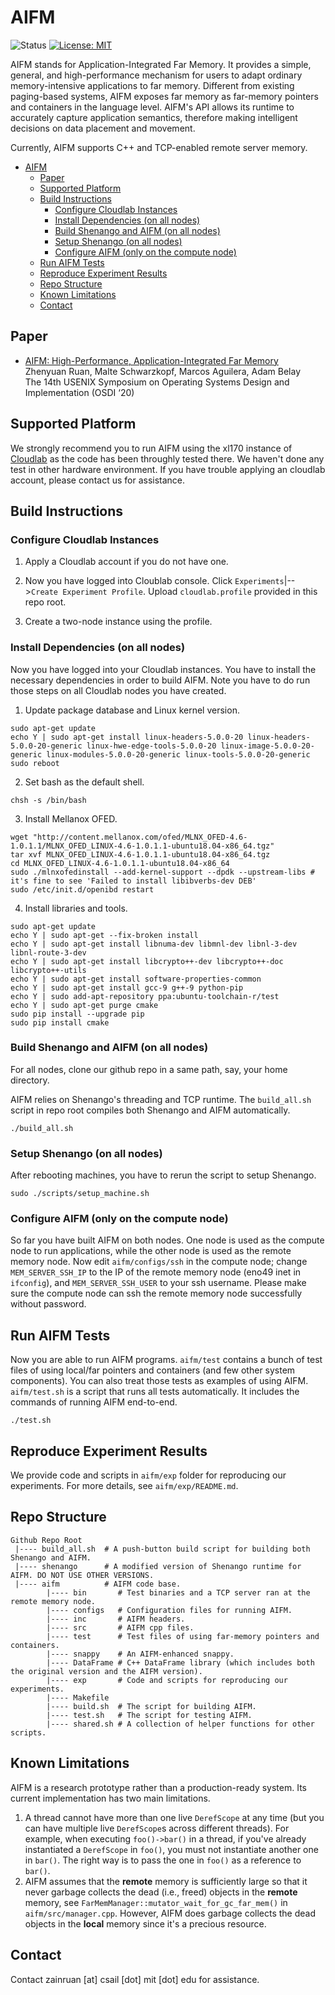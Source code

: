 # AIFM
![Status](https://img.shields.io/badge/Version-Experimental-green.svg)
[![License: MIT](https://img.shields.io/badge/License-MIT-yellow.svg)](https://opensource.org/licenses/MIT)

AIFM stands for Application-Integrated Far Memory. It provides a simple, general, and high-performance mechanism for users to adapt ordinary memory-intensive applications to far memory. Different from existing paging-based systems, AIFM exposes far memory as far-memory pointers and containers in the language level. AIFM's API allows its runtime to accurately capture application semantics, therefore making intelligent decisions on data placement and movement.

Currently, AIFM supports C++ and TCP-enabled remote server memory.

- [AIFM](#aifm)
  * [Paper](#paper)
  * [Supported Platform](#supported-platform)
  * [Build Instructions](#build-instructions)
    + [Configure Cloudlab Instances](#configure-cloudlab-instances)
    + [Install Dependencies (on all nodes)](#install-dependencies-on-all-nodes)
    + [Build Shenango and AIFM (on all nodes)](#build-shenango-and-aifm-on-all-nodes)
    + [Setup Shenango (on all nodes)](#setup-shenango-on-all-nodes)
    + [Configure AIFM (only on the compute node)](#configure-aifm-only-on-the-compute-node)
  * [Run AIFM Tests](#run-aifm-tests)
  * [Reproduce Experiment Results](#reproduce-experiment-results)
  * [Repo Structure](#repo-structure)
  * [Known Limitations](#known-limitations)
  * [Contact](#contact)

## Paper
* [AIFM: High-Performance, Application-Integrated Far Memory](https://www.usenix.org/conference/osdi20/presentation/ruan)<br>
Zhenyuan Ruan, Malte Schwarzkopf, Marcos Aguilera, Adam Belay<br>
The 14th USENIX Symposium on Operating Systems Design and Implementation (OSDI ‘20)

## Supported Platform

We strongly recommend you to run AIFM using the xl170 instance of [Cloudlab](https://www.cloudlab.us/) as the code has been throughly tested there. We haven't done any test in other hardware environment. If you have trouble applying an cloudlab account, please contact us for assistance.

## Build Instructions
### Configure Cloudlab Instances

1) Apply a Cloudlab account if you do not have one.

2) Now you have logged into Cloublab console. Click `Experiments`|-->`Create Experiment Profile`. Upload `cloudlab.profile` provided in this repo root.

3) Create a two-node instance using the profile. 

### Install Dependencies (on all nodes)
Now you have logged into your Cloudlab instances. You have to install the necessary dependencies in order to build AIFM. Note you have to do run those steps on all Cloudlab nodes you have created.

1) Update package database and Linux kernel version.
```
sudo apt-get update
echo Y | sudo apt-get install linux-headers-5.0.0-20 linux-headers-5.0.0-20-generic linux-hwe-edge-tools-5.0.0-20 linux-image-5.0.0-20-generic linux-modules-5.0.0-20-generic linux-tools-5.0.0-20-generic
sudo reboot
```

2) Set bash as the default shell.
```
chsh -s /bin/bash
```

3) Install Mellanox OFED.
```
wget "http://content.mellanox.com/ofed/MLNX_OFED-4.6-1.0.1.1/MLNX_OFED_LINUX-4.6-1.0.1.1-ubuntu18.04-x86_64.tgz"
tar xvf MLNX_OFED_LINUX-4.6-1.0.1.1-ubuntu18.04-x86_64.tgz
cd MLNX_OFED_LINUX-4.6-1.0.1.1-ubuntu18.04-x86_64
sudo ./mlnxofedinstall --add-kernel-support --dpdk --upstream-libs # it's fine to see 'Failed to install libibverbs-dev DEB'
sudo /etc/init.d/openibd restart
```

4) Install libraries and tools.
```
sudo apt-get update
echo Y | sudo apt-get --fix-broken install
echo Y | sudo apt-get install libnuma-dev libmnl-dev libnl-3-dev libnl-route-3-dev
echo Y | sudo apt-get install libcrypto++-dev libcrypto++-doc libcrypto++-utils
echo Y | sudo apt-get install software-properties-common
echo Y | sudo apt-get install gcc-9 g++-9 python-pip
echo Y | sudo add-apt-repository ppa:ubuntu-toolchain-r/test
echo Y | sudo apt-get purge cmake
sudo pip install --upgrade pip
sudo pip install cmake
```


### Build Shenango and AIFM (on all nodes)
For all nodes, clone our github repo in a same path, say, your home directory. 

AIFM relies on Shenango's threading and TCP runtime. The `build_all.sh` script in repo root compiles both Shenango and AIFM automatically.
```
./build_all.sh
```

### Setup Shenango (on all nodes)
After rebooting machines, you have to rerun the script to setup Shenango.
```
sudo ./scripts/setup_machine.sh
```

### Configure AIFM (only on the compute node)
So far you have built AIFM on both nodes. One node is used as the compute node to run applications, while the other node is used as the remote memory node. Now edit `aifm/configs/ssh` in the compute node; change `MEM_SERVER_SSH_IP` to the IP of the remote memory node (eno49 inet in `ifconfig`), and `MEM_SERVER_SSH_USER` to your ssh username. Please make sure the compute node can ssh the remote memory node successfully without password.

## Run AIFM Tests
Now you are able to run AIFM programs. `aifm/test` contains a bunch of test files of using local/far pointers and containers (and few other system components). You can also treat those tests as examples of using AIFM. `aifm/test.sh` is a script that runs all tests automatically. It includes the commands of running AIFM end-to-end.
```
./test.sh
```

## Reproduce Experiment Results
We provide code and scripts in `aifm/exp` folder for reproducing our experiments. For more details, see `aifm/exp/README.md`.

## Repo Structure

```
Github Repo Root
 |---- build_all.sh  # A push-button build script for building both Shenango and AIFM.
 |---- shenango      # A modified version of Shenango runtime for AIFM. DO NOT USE OTHER VERSIONS.
 |---- aifm          # AIFM code base.
        |---- bin       # Test binaries and a TCP server ran at the remote memory node.
        |---- configs   # Configuration files for running AIFM.
        |---- inc       # AIFM headers.
        |---- src       # AIFM cpp files.
        |---- test      # Test files of using far-memory pointers and containers.
        |---- snappy    # An AIFM-enhanced snappy.
        |---- DataFrame # C++ DataFrame library (which includes both the original version and the AIFM version).
        |---- exp       # Code and scripts for reproducing our experiments.
        |---- Makefile
        |---- build.sh  # The script for building AIFM.
        |---- test.sh   # The script for testing AIFM.
        |---- shared.sh # A collection of helper functions for other scripts.
```

## Known Limitations
AIFM is a research prototype rather than a production-ready system. Its current implementation has two main limitations.
1. A thread cannot have more than one live `DerefScope` at any time (but you can have multiple live `DerefScope`s across different threads). For example, when executing `foo()->bar()` in a thread, if you've already instantiated a `DerefScope` in `foo()`, you must not instantiate another one in `bar()`. The right way is to pass the one in `foo()` as a reference to `bar()`.
2. AIFM assumes that the __remote__ memory is sufficiently large so that it never garbage collects the dead (i.e., freed) objects in the __remote__ memory, see `FarMemManager::mutator_wait_for_gc_far_mem()` in `aifm/src/manager.cpp`. However, AIFM does garbage collects the dead objects in the __local__ memory since it's a precious resource.

## Contact
Contact zainruan [at] csail [dot] mit [dot] edu for assistance.
